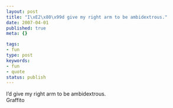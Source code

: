 ```yaml
---
layout: post
title: "I\xE2\x80\x99d give my right arm to be ambidextrous."
date: 2007-04-01
published: true
meta: {}

tags:
- fun
type: post
keywords:
- fun
- quote
status: publish
---
```

I&#8217;d give my right arm to be ambidextrous.<br />Graffito
